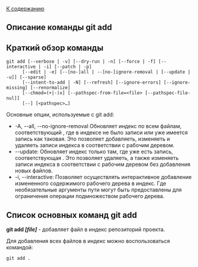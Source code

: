 [К содержанию](./README.md)
## Описание команды git add

## Краткий обзор команды
```bash=git
git add [--verbose | -v] [--dry-run | -n] [--force | -f] [--interactive | -i] [--patch | -p]
	  [--edit | -e] [--[no-]all | --[no-]ignore-removal | [--update | -u]] [--sparse]
	  [--intent-to-add | -N] [--refresh] [--ignore-errors] [--ignore-missing] [--renormalize]
	  [--chmod=(+|-)x] [--pathspec-from-file=<file> [--pathspec-file-nul]]
	  [--] [<pathspec>…​]
```

Основные опции, используемые с git add:
*  -A, --all, --no-ignore-removal
    Обновляет индекс по всем файлам, соответствующий <pathspec>, где в индексе не было записи или уже имеется запись как таковая. Это позволяет добавляеть, изменяеть и удаляеть записи индекса в соответствии с рабочим деревом.
*  --update:
    Обновляет индекс только там, где уже есть запись, соответствующая <pathspec>. Это позволяет удаляеть, а также изменяеть записи индекса в соответствии с рабочим деревом без добавления новых файлов.
*  -i, --interactive:
    Позволяет осуществлять интерактивное добавление измененного содержимого рабочего дерева в индекс. Где необязательные аргументы пути могут быть предоставлены для ограничения операции подмножеством рабочего дерева.
    
Список основных команд git add
---
**git add *[file]*** - добавляет файл в индекс  репозиторий проекта.

Для добавления всех файлов в индекс можно воспользоваться командой:

```bash=git
git add .
```
